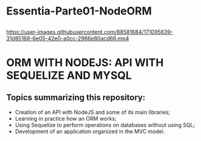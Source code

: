 # Essentia-Parte01-NodeORM
##

https://user-images.githubusercontent.com/88581684/171095639-31d85168-6e05-42e0-a0cc-2966e80acd66.mp4
##

# ORM WITH NODEJS: API WITH SEQUELIZE AND MYSQL

## Topics summarizing this repository:
- Creation of an API with NodeJS and some of its main libraries;
- Learning in practice how an ORM works;
- Using Sequelize to perform operations on databases without using SQL;
- Development of an application organized in the MVC model.
